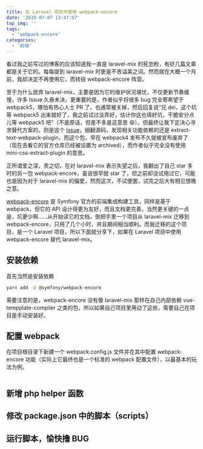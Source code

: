 ```yaml
---
title: 在 Laravel 项目中使用 webpack-encore
date: '2019-07-07 13:47:57'
top_img: ''
tags:
  - 'webpack-encore'
categories:
  - '前端'
---
```


看过我之前写过的博客的应该知道我一直是 laravel-mix 的死忠粉，有好几篇文章都是关于它的。每每提到 laravel-mix 时更是不吝溢美之词。然而就在大概一个月前，我却决定不再使用它，而转投 webpack-encore 阵营。

至于为什么放弃 laravel-mix，主要是因为它的维护状况堪忧，不仅更新节奏缓慢，许多 Issue 久悬未决，更重要的是，作者似乎将很多 bug 完全寄希望于 webpack5，哪怕有热心人士 PR 了，也通常被关掉，然后回复说“兄 dei，这个坑等 webpack5 出来就好了，我之前试过没弄好，估计你这也填好坑，干脆安分点儿等 webpack5 吧”（不是原话，但差不多是这意思 :smile:）。但最终让我下定决心寻求替代方案的，则是这个 [Issue](https://github.com/JeffreyWay/laravel-mix/issues/1914)，细翻源码，发现相关功能依赖的还是 extract-text-webpack-plugin，而这个包，早在 webpack4 发布不久就被宣布废弃了（现在去看它的官方仓库已经被设置为 archived），而作者似乎完全没有使用 mini-css-extract-plugin 的意思。

正所谓爱之深，责之切，在对 laravel-mix 表示失望之后，我翻出了自己 star 多时的另一包 webpack-encore，虽说很早就 star 了，但之前却没试用过它，可能也是因为对于 laravel-mix 的偏爱，然而这次，不试便罢，试完之后大有相见恨晚之意。

[webpack-encore](https://symfony.com/doc/current/frontend/encore/simple-example.html) 是 Symfony 官方的前端集成构建工具，同样是基于 webpack，但它的 API 设计得更为友好，而且文档更完善，当然更关键的一点是，坑更少啊……从开始读它的文档，倒把手里一个项目从 laravel-mix 迁移到 webpack-encore，只用了几个小时，并且期间相当顺利。而我迁移的这个项目，是一个 Laravel 项目，所以下面就分享下，如果在 Laravel 项目中使用 webpack-encore 替代 laravel-mix。

## 安装依赖

首先当然是安装依赖

```bash
yarn add -D @symfony/webpack-encore
```

需要注意的是，webpack-encore 没有像 laravel-mix 那样在自己内部依赖 vue-tempplate-compiler 之类的包，所以如果自己项目里用动了这些，需要自己在项目是手动安装好。

## 配置 webpack

在项目根目录下新建一个 webpack.config.js 文件并在其中配置 webpack-encore 功能（实际上它最终也是一个标准的 webpack 配置文件），以最基本的玩法为例。

```js


```


## 新增 php helper 函数

## 修改 package.json 中的脚本（scripts）

## 运行脚本，愉快撸 BUG
